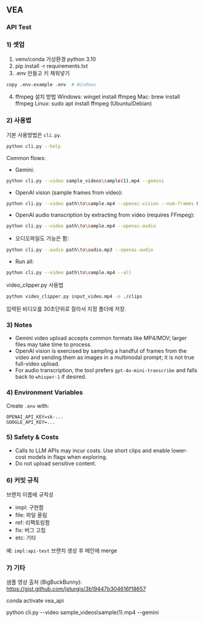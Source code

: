 ## VEA

### API Test

### 1) 셋업

1. venv/conda 가상환경 python 3.10
2. pip install -r requirements.txt
3. .env 만들고 키 채워넣기
```bash
copy .env.example .env  # Windows
```
4. ffmpeg 설치 방법
      Windows: winget install ffmpeg
      Mac: brew install ffmpeg
      Linux: sudo apt install ffmpeg (Ubuntu/Debian)


### 2) 사용법

기본 사용방법은 `cli.py`.

```bash
python cli.py --help
```

Common flows:

- Gemini:

```bash
python cli.py --video sample_videos\sample(1).mp4 --gemini
```

- OpenAI vision (sample frames from video):

```bash
python cli.py --video path\to\sample.mp4 --openai-vision --num-frames 8
```

- OpenAI audio transcription by extracting from video (requires FFmpeg):

```bash
python cli.py --video path\to\sample.mp4 --openai-audio
```

- 오디오파일도 가능은 함:
```bash
python cli.py --audio path\to\audio.mp3 --openai-audio
```

- Run all:

```bash
python cli.py --video path\to\sample.mp4 --all
```

video_clipper.py 사용법

```bash
python video_clipper.py input_video.mp4 -o ./clips
```

입력된 비디오를 30초단위로 잘라서 지정 폴더에 저장.

### 3) Notes

- Gemini video upload accepts common formats like MP4/MOV; larger files may take time to process.
- OpenAI vision is exercised by sampling a handful of frames from the video and sending them as images in a multimodal prompt; it is not true full-video upload.
- For audio transcription, the tool prefers `gpt-4o-mini-transcribe` and falls back to `whisper-1` if desired.

### 4) Environment Variables

Create `.env` with:

```
OPENAI_API_KEY=sk-...
GOOGLE_API_KEY=...
```

### 5) Safety & Costs

- Calls to LLM APIs may incur costs. Use short clips and enable lower-cost models in flags when exploring.
- Do not upload sensitive content.

### 6) 커밋 규칙
브랜치 이름에 규칙성
- impl: 구현함
- file: 파일 올림 
- ref: 리팩토링함
- fix: 버그 고침
- etc: 기타

예: `impl:api-test` 브랜치 생성 후 메인에 merge

### 7) 기타

샘플 영상 출처 (BigBuckBunny): https://gist.github.com/jsturgis/3b19447b304616f18657

conda activate vea_api

python cli.py --video sample_videos\sample(1).mp4 --gemini
